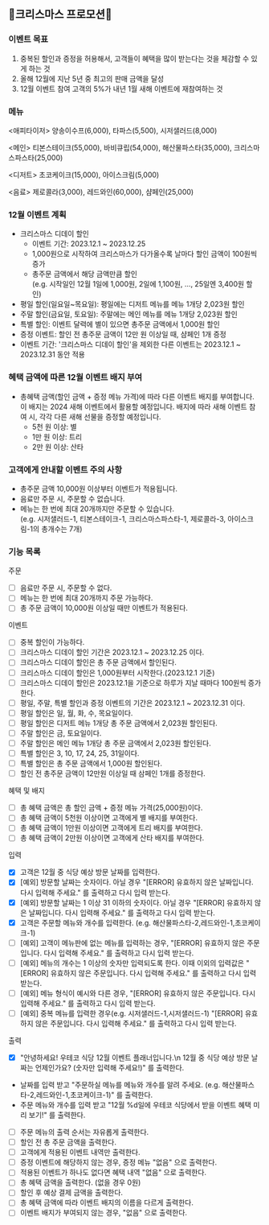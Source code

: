 ## 🎄크리스마스 프로모션🎄

### 이벤트 목표
1. 중복된 할인과 증정을 허용해서, 고객들이 혜택을 많이 받는다는 것을 체감할 수 있게 하는 것
2. 올해 12월에 지난 5년 중 최고의 판매 금액을 달성
3. 12월 이벤트 참여 고객의 5%가 내년 1월 새해 이벤트에 재참여하는 것

### 메뉴
<애피타이저>
양송이수프(6,000), 타파스(5,500), 시저샐러드(8,000)

<메인>
티본스테이크(55,000), 바비큐립(54,000), 해산물파스타(35,000), 크리스마스파스타(25,000)

<디저트>
초코케이크(15,000), 아이스크림(5,000)

<음료>
제로콜라(3,000), 레드와인(60,000), 샴페인(25,000)

### 12월 이벤트 계획

- 크리스마스 디데이 할인
    - 이벤트 기간: 2023.12.1 ~ 2023.12.25
    - 1,000원으로 시작하여 크리스마스가 다가올수록 날마다 할인 금액이 100원씩 증가
    - 총주문 금액에서 해당 금액만큼 할인  
      (e.g. 시작일인 12월 1일에 1,000원, 2일에 1,100원, ..., 25일엔 3,400원 할인)
- 평일 할인(일요일~목요일): 평일에는 디저트 메뉴를 메뉴 1개당 2,023원 할인
- 주말 할인(금요일, 토요일): 주말에는 메인 메뉴를 메뉴 1개당 2,023원 할인
- 특별 할인: 이벤트 달력에 별이 있으면 총주문 금액에서 1,000원 할인
- 증정 이벤트: 할인 전 총주문 금액이 12만 원 이상일 때, 샴페인 1개 증정
- 이벤트 기간: '크리스마스 디데이 할인'을 제외한 다른 이벤트는 2023.12.1 ~ 2023.12.31 동안 적용

### 혜택 금액에 따른 12월 이벤트 배지 부여

- 총혜택 금액(할인 금액 + 증정 메뉴 가격)에 따라 다른 이벤트 배지를 부여합니다. 이 배지는 2024 새해 이벤트에서 활용할 예정입니다.
  배지에 따라 새해 이벤트 참여 시, 각각 다른 새해 선물을 증정할 예정입니다.
    - 5천 원 이상: 별
    - 1만 원 이상: 트리
    - 2만 원 이상: 산타

### 고객에게 안내할 이벤트 주의 사항

- 총주문 금액 10,000원 이상부터 이벤트가 적용됩니다.
- 음료만 주문 시, 주문할 수 없습니다.
- 메뉴는 한 번에 최대 20개까지만 주문할 수 있습니다.  
  (e.g. 시저샐러드-1, 티본스테이크-1, 크리스마스파스타-1, 제로콜라-3, 아이스크림-1의 총개수는 7개)

### 기능 목록

주문
- [ ] 음료만 주문 시, 주문할 수 없다.
- [ ] 메뉴는 한 번에 최대 20개까지 주문 가능하다.
- [ ] 총 주문 금액이 10,000원 이상일 때만 이벤트가 적용된다.

이벤트
- [ ] 중복 할인이 가능하다.
- [ ] 크리스마스 디데이 할인 기간은 2023.12.1 ~ 2023.12.25 이다.
- [ ] 크리스마스 디데이 할인은 총 주문 금액에서 할인된다.
- [ ] 크리스마스 디데이 할인은 1,000원부터 시작한다.(2023.12.1 기준)
- [ ] 크리스마스 디데이 할인은 2023.12.1을 기준으로 하루가 지날 때마다 100원씩 증가한다.
- [ ] 평일, 주말, 특별 할인과 증정 이벤트의 기간은 2023.12.1 ~ 2023.12.31 이다.
- [ ] 평일 할인은 일, 월, 화, 수, 목요일이다.
- [ ] 평일 할인은 디저트 메뉴 1개당 총 주문 금액에서 2,023원 할인된다.
- [ ] 주말 할인은 금, 토요일이다.
- [ ] 주말 할인은 메인 메뉴 1개당 총 주문 금액에서 2,023원 할인된다.
- [ ] 특별 할인은 3, 10, 17, 24, 25, 31일이다.
- [ ] 특별 할인은 총 주문 금액에서 1,000원 할인된다.
- [ ] 할인 전 총주문 금액이 12만원 이상일 때 삼페인 1개를 증정한다.

혜택 및 배지
- [ ] 총 혜택 금액은 총 할인 금액 + 증정 메뉴 가격(25,000원)이다.
- [ ] 총 혜택 금액이 5천원 이상이면 고객에게 별 배지를 부여한다.
- [ ] 총 혜택 금액이 1만원 이상이면 고객에게 트리 배지를 부여한다.
- [ ] 총 혜택 금액이 2만원 이상이면 고객에게 산타 배지를 부여한다.

입력
- [x] 고객은 12월 중 식당 예상 방문 날짜를 입력한다.
- [x] [예외] 방문할 날짜는 숫자이다. 아닐 경우 "[ERROR] 유효하지 않은 날짜입니다. 다시 입력해 주세요." 를 출력하고 다시 입력 받는다.
- [x] [예외] 방문할 날짜는 1 이상 31 이하의 숫자이다. 아닐 경우 "[ERROR] 유효하지 않은 날짜입니다. 다시 입력해 주세요." 를 출력하고 다시 입력 받는다.
- [x] 고객은 주문할 메뉴와 개수를 입력한다. (e.g. 해산물파스타-2,레드와인-1,초코케이크-1)
- [ ] [예외] 고객이 메뉴판에 없는 메뉴를 입력하는 경우, "[ERROR] 유효하지 않은 주문입니다. 다시 입력해 주세요." 를 출력하고 다시 입력 받는다.
- [ ] [예외] 메뉴의 개수는 1 이상의 숫자만 입력되도록 한다. 이때 이외의 입력값은 "[ERROR] 유효하지 않은 주문입니다. 다시 입력해 주세요." 를 출력하고 다시 입력 받는다.
- [ ] [예외] 메뉴 형식이 예시와 다른 경우, "[ERROR] 유효하지 않은 주문입니다. 다시 입력해 주세요." 를 출력하고 다시 입력 받는다.
- [ ] [예외] 중복 메뉴를 입력한 경우(e.g. 시저샐러드-1,시저샐러드-1) "[ERROR] 유효하지 않은 주문입니다. 다시 입력해 주세요." 를 출력하고 다시 입력 받는다.

출력
- [x] "안녕하세요! 우테코 식당 12월 이벤트 플래너입니다.\n
  12월 중 식당 예상 방문 날짜는 언제인가요? (숫자만 입력해 주세요!)" 를 출력한다.
- 날짜를 입력 받고 "주문하실 메뉴를 메뉴와 개수를 알려 주세요. (e.g. 해산물파스타-2,레드와인-1,초코케이크-1)" 를 출력한다.
- 주문 메뉴와 개수를 입력 받고 "12월 %d일에 우테코 식당에서 받을 이벤트 혜택 미리 보기!" 를 출력한다.
- [ ] 주문 메뉴의 출력 순서는 자유롭게 출력한다.
- [ ] 할인 전 총 주문 금액을 출력한다.
- [ ] 고객에게 적용된 이벤트 내역만 출력한다.
- [ ] 증정 이벤트에 해당하지 않는 경우, 증정 메뉴 "없음" 으로 출력한다.
- [ ] 적용된 이벤트가 하나도 없다면 혜택 내역 "없음" 으로 출력한다.
- [ ] 총 혜택 금액을 출력한다. (없을 경우 0원)
- [ ] 할인 후 예상 결제 금액을 출력한다.
- [ ] 총 혜택 금액에 따라 이벤트 배지의 이름을 다르게 출력한다.
- [ ] 이벤트 배지가 부여되지 않는 경우, "없음" 으로 출력한다.